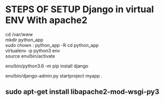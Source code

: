# STEPS OF SETUP Django in virtual ENV With apache2

cd /var/www <br/>
mkdir python_app<br/>
sudo chown <user>:<userGroup> python_app -R
cd python_app <br/>
virtualenv -p python3 env <br/>
source env/bin/activate<br/>

env/bin/python3.6 -m pip install django<br/>

env/bin/django-admin.py startproject myapp .<br/>
## sudo apt-get install libapache2-mod-wsgi-py3
